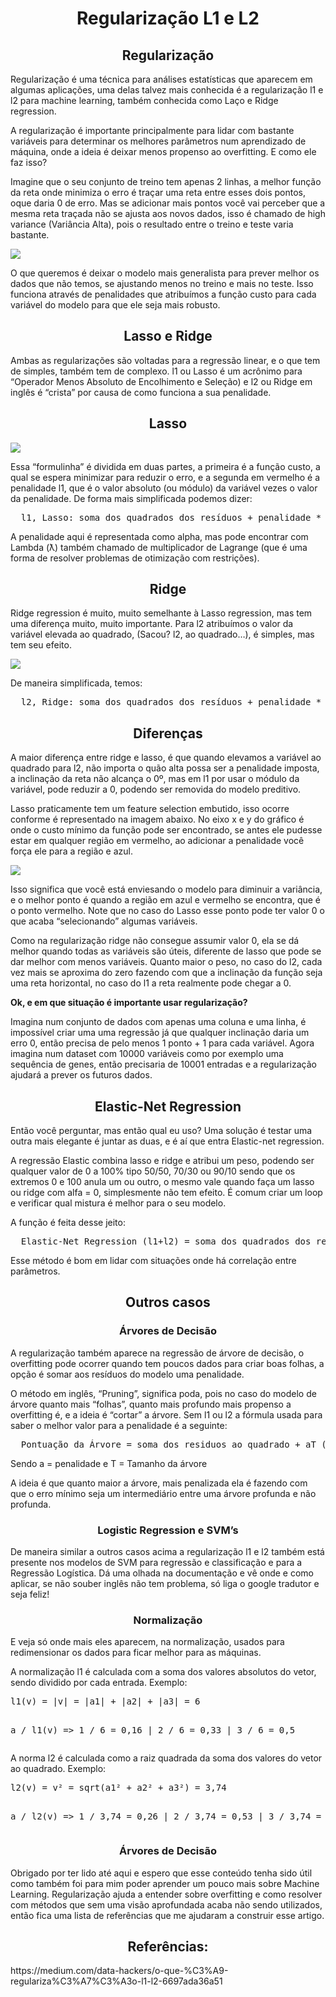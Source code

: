 <h1 align="center">Regularização L1 e L2</h1>
<h2 align="center">Regularização</h2>
<p>Regularização é uma técnica para análises estatísticas que aparecem em algumas aplicações, uma delas talvez mais conhecida é a regularização l1 e l2 para machine learning, também conhecida como Laço e Ridge regression.</p>
<p>A regularização é importante principalmente para lidar com bastante variáveis para determinar os melhores parâmetros num aprendizado de máquina, onde a ideia é deixar menos propenso ao overfitting. E como ele faz isso?</p>
<p>Imagine que o seu conjunto de treino tem apenas 2 linhas, a melhor função da reta onde minimiza o erro é traçar uma reta entre esses dois pontos, oque daria 0 de erro. Mas se adicionar mais pontos você vai perceber que a mesma reta traçada não se ajusta aos novos dados, isso é chamado de high variance (Variância Alta), pois o resultado entre o treino e teste varia bastante.</p>
<img src="ridge.webp">
<p>O que queremos é deixar o modelo mais generalista para prever melhor os dados que não temos, se ajustando menos no treino e mais no teste. Isso funciona através de penalidades que atribuímos a função custo para cada variável do modelo para que ele seja mais robusto.</p>
<h2 align="center">Lasso e Ridge</h2>
<p>Ambas as regularizações são voltadas para a regressão linear, e o que tem de simples, também tem de complexo. l1 ou Lasso é um acrônimo para “Operador Menos Absoluto de Encolhimento e Seleção) e l2 ou Ridge em inglês é “crista” por causa de como funciona a sua penalidade.</p>
<h2 align="center">Lasso</h2>
<img src="l1-lasso.webp">
<p>Essa “formulinha” é dividida em duas partes, a primeira é a função custo, a qual se espera minimizar para reduzir o erro, e a segunda em vermelho é a penalidade l1, que é o valor absoluto (ou módulo) da variável vezes o valor da penalidade. De forma mais simplificada podemos dizer:</p>
<pre>
  l1, Lasso: soma dos quadrados dos resíduos + penalidade * | inclinação |
</pre>
<p>A penalidade aqui é representada como alpha, mas pode encontrar com Lambda (ƛ) também chamado de multiplicador de Lagrange (que é uma forma de resolver problemas de otimização com restrições).</p>
<h2 align="center">Ridge</h2>
<p>Ridge regression é muito, muito semelhante à Lasso regression, mas tem uma diferença muito, muito importante. Para l2 atribuímos o valor da variável elevada ao quadrado, (Sacou? l2, ao quadrado…), é simples, mas tem seu efeito.</p>
<img src="l2-ridge.webp">
<p>De maneira simplificada, temos:</p>
<pre>
  l2, Ridge: soma dos quadrados dos resíduos + penalidade * (inclinação)²
</pre>
<h2 align="center">Diferenças</h2>
<p>A maior diferença entre ridge e lasso, é que quando elevamos a variável ao quadrado para l2, não importa o quão alta possa ser a penalidade imposta, a inclinação da reta não alcança o 0º, mas em l1 por usar o módulo da variável, pode reduzir a 0, podendo ser removida do modelo preditivo.</p>
<p>Lasso praticamente tem um feature selection embutido, isso ocorre conforme é representado na imagem abaixo. No eixo x e y do gráfico é onde o custo mínimo da função pode ser encontrado, se antes ele pudesse estar em qualquer região em vermelho, ao adicionar a penalidade você força ele para a região e azul.</p>
<img src="diferencas.webp">
<p>Isso significa que você está enviesando o modelo para diminuir a variância, e o melhor ponto é quando a região em azul e vermelho se encontra, que é o ponto vermelho. Note que no caso do Lasso esse ponto pode ter valor 0 o que acaba “selecionando” algumas variáveis.</p>
<p>Como na regularização ridge não consegue assumir valor 0, ela se dá melhor quando todas as variáveis são úteis, diferente de lasso que pode se dar melhor com menos variáveis. Quanto maior o peso, no caso do l2, cada vez mais se aproxima do zero fazendo com que a inclinação da função seja uma reta horizontal, no caso do l1 a reta realmente pode chegar a 0.</p>
<p><b>Ok, e em que situação é importante usar regularização?</b></p>
<p>Imagina num conjunto de dados com apenas uma coluna e uma linha, é impossível criar uma uma regressão já que qualquer inclinação daria um erro 0, então precisa de pelo menos 1 ponto + 1 para cada variável. Agora imagina num dataset com 10000 variáveis como por exemplo uma sequência de genes, então precisaria de 10001 entradas e a regularização ajudará a prever os futuros dados.</p>
<h2 align="center">Elastic-Net Regression</h2>
<p>Então você perguntar, mas então qual eu uso? Uma solução é testar uma outra mais elegante é juntar as duas, e é aí que entra Elastic-net regression.</p>
<p>A regressão Elastic combina lasso e ridge e atribui um peso, podendo ser qualquer valor de 0 a 100% tipo 50/50, 70/30 ou 90/10 sendo que os extremos 0 e 100 anula um ou outro, o mesmo vale quando faça um lasso ou ridge com alfa = 0, simplesmente não tem efeito. É comum criar um loop e verificar qual mistura é melhor para o seu modelo.</p>
<p>A função é feita desse jeito:</p>
<pre>
  Elastic-Net Regression (l1+l2) = soma dos quadrados dos resíduos + ƛ(|variavel1| + … + |variavelx|) + ƛ (variavel1² + … + variavelx²)
</pre>
<p>Esse método é bom em lidar com situações onde há correlação entre parâmetros.</p>
<h2 align="center">Outros casos</h2>
<h3 align="center">Árvores de Decisão</h3>
<p>A regularização também aparece na regressão de árvore de decisão, o overfitting pode ocorrer quando tem poucos dados para criar boas folhas, a opção é somar aos resíduos do modelo uma penalidade.</p>
<p>O método em inglês, “Pruning”, significa poda, pois no caso do modelo de árvore quanto mais “folhas”, quanto mais profundo mais propenso a overfitting é, e a ideia é “cortar” a árvore. Sem l1 ou l2 a fórmula usada para saber o melhor valor para a penalidade é a seguinte:</p>
<pre>
  Pontuação da Árvore = soma dos residuos ao quadrado + aT (Penalidade complexa de árvore)
</pre>
<p>Sendo a = penalidade e T = Tamanho da árvore</p>
<p>A ideia é que quanto maior a árvore, mais penalizada ela é fazendo com que o erro mínimo seja um intermediário entre uma árvore profunda e não profunda.</p>
<h3 align="center">Logistic Regression e SVM’s</h3>
<p>De maneira similar a outros casos acima a regularização l1 e l2 também está presente nos modelos de SVM para regressão e classificação e para a Regressão Logística. Dá uma olhada na documentação e vê onde e como aplicar, se não souber inglês não tem problema, só liga o google tradutor e seja feliz!</p>
<h3 align="center">Normalização</h3>
<p>E veja só onde mais eles aparecem, na normalização, usados para redimensionar os dados para ficar melhor para as máquinas.</p>
<p>A normalização l1 é calculada com a soma dos valores absolutos do vetor, sendo dividido por cada entrada. Exemplo:</p>
<pre>
l1(v) = |v| = |a1| + |a2| + |a3| = 6

a / l1(v) => 1 / 6 = 0,16 | 2 / 6 = 0,33 | 3 / 6 = 0,5
</pre>
<p>A norma l2 é calculada como a raiz quadrada da soma dos valores do vetor ao quadrado. Exemplo:</p>
<pre>
l2(v) = v² = sqrt(a1² + a2² + a3²) = 3,74

a / l2(v) => 1 / 3,74 = 0,26 | 2 / 3,74 = 0,53 | 3 / 3,74 = 0,80
</pre>
<h3 align="center">Árvores de Decisão</h3>
<p>Obrigado por ter lido até aqui e espero que esse conteúdo tenha sido útil como também foi para mim poder aprender um pouco mais sobre Machine Learning. Regularização ajuda a entender sobre overfitting e como resolver com métodos que sem uma visão aprofundada acaba não sendo utilizados, então fica uma lista de referências que me ajudaram a construir esse artigo.</p>
<h2 align="center">Referências:</h2>
<p>https://medium.com/data-hackers/o-que-%C3%A9-regulariza%C3%A7%C3%A3o-l1-l2-6697ada36a51</p>
